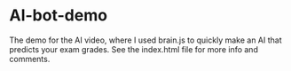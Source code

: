 # AI-bot-demo
The demo for the AI video, where I used brain.js to quickly make an AI that predicts your exam grades. See the index.html file for more info and comments.
